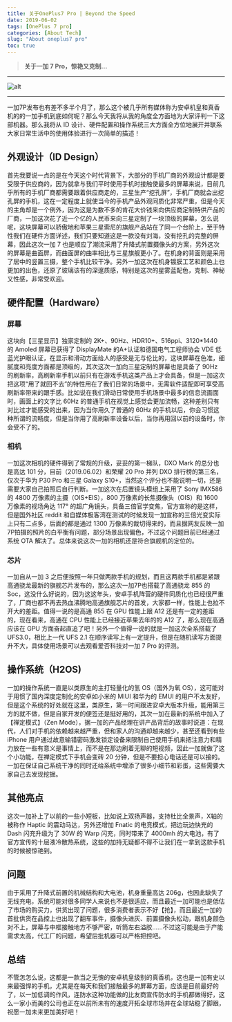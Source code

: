 ```yaml
---
title: 关于OnePlus7 Pro | Beyond the Speed
date: 2019-06-02
tags: [OnePlus 7 pro]
categories: [About Tech]
slug: "About oneplus7 pro"
toc: true
---
```


> **关于一加 7 Pro，惊艳又克制...**

<!--more-->

---

![alt](https://dawnblog-1300625500.cos.ap-guangzhou.myqcloud.com/images/20200208152130.png "Google@Gadgets Now")

---

一加7P发布也有差不多半个月了，那么这个被几乎所有媒体称为安卓机皇和真香机的的一加手机到底如何呢？那么今天我将从我的角度全方面地为大家评判一下这部机器。那么我将从 ID 设计、硬件配置和操作系统三大方面全方位地展开并联系大家日常生活中的使用体验进行一次简单的描述！

## 外观设计（ID Design）

首先我要说一点的是在今天这个时代背景下，大部分的手机厂商的外观设计都是要受限于供应商的，因为就拿与我们平时使用手机时接触使最多的屏幕来说，目前几乎所有的手机厂商都需要跟着供应商走的，三星生产“挖孔屏”，手机厂商就会出挖孔屏的手机，这在一定程度上就使当今的手机产品外观同质化非常严重，但是今天的主角却是一个例外，因为这是为数不多的肯花大价钱来向供应商定制特供产品的厂商，一加这次花了近一个亿的人民币来向三星定制了一块顶级的屏幕，怎么说呢，这块屏幕可以骄傲地和苹果三星索尼的旗舰产品站在了同一个台阶上，至于特性我们在硬件方面详述，我们只要知道这是一款没有刘海，没有挖孔的完整的屏幕，因此这次一加 7 也是顺应了潮流采用了升降式前置摄像头的方案，另外这次的屏幕是曲面屏，而曲面屏的曲率相比与三星旗舰更小了。在机身的背面则是采用了居中的竖置三摄，整个手机比较干净。另外一加这次在机身镀膜工艺和颜色上也更加的出色，还原了玻璃该有的深邃质感，特别是这次的星雾蓝配色，克制、神秘又性感，非常受欢迎。

## 硬件配置（Hardware）

### 屏幕

这块向【三星显示】独家定制的 2K+、90Hz、HDR10+、516ppi、3120*1440 的 Amoled 屏幕已获得了 DisplayMate 的A+认证和德国电气工程师协会 VDE 低蓝光护眼认证，在显示和滑动方面给人的感受是无与伦比的，这块屏幕在色准，细腻度和亮度方面都是顶级的，其次这次一加向三星定制的屏幕也是具备了 90Hz 的刷新率，高刷新率手机以前只有在游戏手机这类产品上才会具备，但是一加这次把这项“用了就回不去”的特性用在了我们日常的场景中，无需软件适配即可享受高刷新率带来的跟手感。比如说在我们滑动日常使用手机场景中最多的信息流画面时，画面上的文字比 60Hz 的普通手机在视觉上感觉会更加流畅，这种差别只有对比过才能感受的出来，因为当你用久了普通的 60Hz 的手机以后，你会习惯这种所谓的流畅度，但是当你用了高刷新率设备以后，当你再用回以前的设备时，你会受不了的。

### 相机

一加这次相机的硬件得到了常规的升级，妥妥的第一梯队，DXO Mark 的总分也是高达 101 分，目前（2019.06.02）和荣耀 20 Pro 并列 DXO 排行榜的第三名，仅次于华为 P30 Pro 和三星 Galaxy S10+，当然这个评分也不能说明一切，还是需要大家自己拍照后自行判断。一加这次在后置镜头模组上采用了 Sony IMX586 的 4800 万像素的主摄（OIS+EIS），800 万像素的长焦摄像头（OIS）和 1600 万像素的视场角达 117° 的超广角镜头，具备三倍官学变焦，官方宣称的是这样，但是国外社区 reddit 和自媒体极客湾在测试的时候发现一加宣称的三倍光变实际上只有二点多，后面的都是通过 1300 万像素的裁切得来的，而且据网友反映一加7P拍摄的照片的白平衡有问题，部分场景出现偏色，不过这个问题目前已经通过系统 OTA 解决了。总体来说这次一加的相机还是符合旗舰机的定位的。

### 芯片

一加自从一加 3 之后便按照一年只做两款手机的规划，而且这两款手机都是紧跟高通骁龙最新的旗舰芯片发布的，那么这次一加7P也搭载了高通骁龙 855 的 Soc，这没什么好说的，因为这这年头，安卓手机阵营的硬件同质化也已经很严重了，厂商也都不再去热血沸腾地高通旗舰芯片的首发，大家都一样，性能上也拉不开大的差距。值得一说的是高通 855 在 GPU 性能上跟 A12 还是有一定的差距的，现在看来，高通在 CPU 性能上已经接近苹果去年的的 A12 了，那么现在高通应该在 GPU 方面奋起直追了吧！另外一个值得一说的就是一加这次全系搭载了 UFS3.0，相比上一代 UFS 2.1 在顺序读写上有一定提升，但是在随机读写方面提升不大，具体使用场景可以去观看爱否科技对一加 7 Pro 的评测。

## 操作系统（H2OS)

一加的操作系统一直是以类原生的主打轻量化的氢 OS（国外为氧 OS），这可能对于用惯了国内深度定制化的安卓如小米的 MIUI 和华为的 EMUI 的用户不太友好，但是这个系统的好处就在这里，类原生，第一时间跟进安卓大版本升级，能用第三方的就不做，但是自家开发的便签还是挺好用的，其次一加在最新的系统中加入了【禅定模式】（Zen Mode），据一加的产品经理在讲产品背后的故事时说道：在现代，人们对手机的依赖越来越严重，但和家人的沟通却越来越少，甚至还看到有些 iPhone 用户通过故意输错密码激发锁定设备来限制自己使用手机来把注意力和精力放在一些有意义是事情上，而不是在那边刷着无聊的短视频，因此一加就做了这个小功能，在禅定模式下手机会变砖 20 分钟，但是不要担心电话还是可以接的。一加在保证自己系统干净的同时还给系统中增添了很多小细节和彩蛋，这些需要大家自己去发现挖掘。

## 其他亮点

这次一加补上了以前的一些小短板，比如说上双扬声器，支持杜比全景声，X轴的被称作 Haptic 的震动马达，另外还增加 Fnatic 的电竞模式，把边玩边快充的 Dash 闪充升级为了 30W 的 Warp 闪充，同时带来了 4000mh 的大电池，有了官方宣传的十层液冷散热系统，这些的加持无疑都不得不让我们在一拿到这款手机的时候被惊艳到。

## 问题

由于采用了升降式前置的机械结构和大电池，机身重量高达 206g，也因此缺失了无线充电，系统可能对很多同学人来说也不是很适应，而且最近一加可能也是低估了市场的购买力，供货出现了问题，很多消费者表示不好【抢】，而且最近一加的首批供货在品控上也出现了翻车事件，摄像头进灰、前置摄像头松动，跟机身颜色对不上，屏幕与中框接触地方不够严密，听筒左右溢胶......不过这可能是由于产能需求太高，代工厂的问题，希望后批机器可以严格把控吧。

## 总结

不管怎怎么说，这都是一款当之无愧的安卓机皇级别的真香机，这也是一加有史以来最强悍的手机，尤其是在每天和我们接触最多的屏幕方面，应该是目前最好的了，以一加低调的作风，连防水这种功能做的比友商宣传防水的手机都做得好，这么一家小而美的公司也正在以前所未有的速度开拓全球市场并在全球站稳了脚跟，祝愿一加未来更加美好吧！
